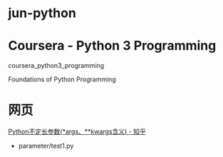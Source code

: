 # jun-python

# Coursera - Python 3 Programming

coursera_python3_programming

Foundations of Python Programming



# 网页

[Python不定长参数(*args、**kwargs含义) - 知乎](https://zhuanlan.zhihu.com/p/70649428)

* parameter/test1.py